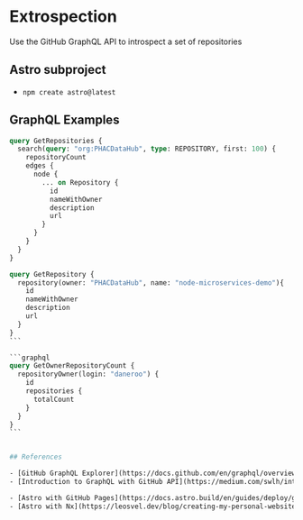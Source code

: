 # Extrospection

Use the GitHub GraphQL API to introspect a set of repositories

## Astro subproject

- `npm create astro@latest`

## GraphQL Examples

```graphql
query GetRepositories {
  search(query: "org:PHACDataHub", type: REPOSITORY, first: 100) {
    repositoryCount
    edges {
      node {
        ... on Repository {
          id
          nameWithOwner
          description
          url
        }
      }
    }
  }
}
```

````graphql
query GetRepository {
  repository(owner: "PHACDataHub", name: "node-microservices-demo"){
    id
    nameWithOwner
    description
    url
  }
}
```

```graphql
query GetOwnerRepositoryCount {
  repositoryOwner(login: "daneroo") {
    id
    repositories {
      totalCount
    }
  }
}
```


## References

- [GitHub GraphQL Explorer](https://docs.github.com/en/graphql/overview/explorer)
- [Introduction to GraphQL with GitHub API](https://medium.com/swlh/introduction-to-graphql-with-github-api-64ee8bb11630)

- [Astro with GitHub Pages](https://docs.astro.build/en/guides/deploy/github/)
- [Astro with Nx](https://leosvel.dev/blog/creating-my-personal-website-with-astro-tailwindcss-and-nx/)
````
